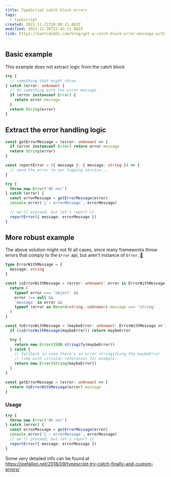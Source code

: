 ```yaml
---
title: TypeScript catch block errors
tags:
  - typescript
created: 2021-11-21T20:06:11.062Z
modified: 2021-11-26T13:42:11.062Z
link: https://kentcdodds.com/blog/get-a-catch-block-error-message-with-typescript
---
```


## Basic example

This example does not extract logic from the catch block

```ts
try {
  // something that might throw
} catch (error: unknown) {
  // do something with the error message
  if (error instanceof Error) {
    return error.message
  }
  return String(error)
}
```

## Extract the error handling logic

```ts
const getErrorMessage = (error: unknown) => {
  if (error instanceof Error) return error.message
  return String(error)
}

const reportError = ({ message }: { message: string }) => {
  // send the error to our logging service...
}

try {
  throw new Error('Oh no!')
} catch (error) {
  const errorMessage = getErrorMessage(error)
  console.error(`🚀 ~ errorMessage`, errorMessage)

  // we'll proceed, but let's report it
  reportError({ message: errorMessage })
}
```

## More robust example

The above solution might not fit all cases, since many frameworks throw errors that comply to the `Error` api, but aren't instance of `Error`. [🔗](https://github.com/kentcdodds/kentcdodds.com/issues/206)

```ts
type ErrorWithMessage = {
  message: string
}

const isErrorWithMessage = (error: unknown): error is ErrorWithMessage => {
  return (
    typeof error === 'object' &&
    error !== null &&
    'message' in error &&
    typeof (error as Record<string, unknown>).message === 'string'
  )
}

const toErrorWithMessage = (maybeError: unknown): ErrorWithMessage => {
  if (isErrorWithMessage(maybeError)) return maybeError

  try {
    return new Error(JSON.stringify(maybeError))
  } catch {
    // fallback in case there's an error stringifying the maybeError
    // like with circular references for example.
    return new Error(String(maybeError))
  }
}

const getErrorMessage = (error: unknown) => {
  return toErrorWithMessage(error).message
}
```

### Usage

```ts
try {
  throw new Error('Oh no!')
} catch (error) {
  const errorMessage = getErrorMessage(error)
  console.error(`🚀 ~ errorMessage`, errorMessage)
  // we'll proceed, but let's report it
  reportError({ message: errorMessage })
}
```

Some very detailed info can be found at https://joefallon.net/2018/09/typescript-try-catch-finally-and-custom-errors/
